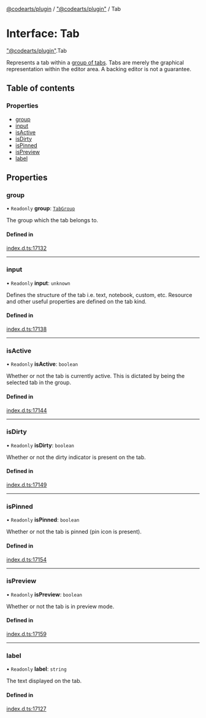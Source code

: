 [@codearts/plugin](../README.md) / ["@codearts/plugin"](../modules/_codearts_plugin_.md) / Tab

# Interface: Tab

["@codearts/plugin"](../modules/_codearts_plugin_.md).Tab

Represents a tab within a [group of tabs](codearts_plugin_.TabGroup.md).
Tabs are merely the graphical representation within the editor area.
A backing editor is not a guarantee.

## Table of contents

### Properties

- [group](codearts_plugin_.Tab.md#group)
- [input](codearts_plugin_.Tab.md#input)
- [isActive](codearts_plugin_.Tab.md#isactive)
- [isDirty](codearts_plugin_.Tab.md#isdirty)
- [isPinned](codearts_plugin_.Tab.md#ispinned)
- [isPreview](codearts_plugin_.Tab.md#ispreview)
- [label](codearts_plugin_.Tab.md#label)

## Properties

### group

• `Readonly` **group**: [`TabGroup`](codearts_plugin_.TabGroup.md)

The group which the tab belongs to.

#### Defined in

[index.d.ts:17132](https://github.com/shuyaqian/cloudide-plugin-api/blob/5b69219/index.d.ts#L17132)

___

### input

• `Readonly` **input**: `unknown`

Defines the structure of the tab i.e. text, notebook, custom, etc.
Resource and other useful properties are defined on the tab kind.

#### Defined in

[index.d.ts:17138](https://github.com/shuyaqian/cloudide-plugin-api/blob/5b69219/index.d.ts#L17138)

___

### isActive

• `Readonly` **isActive**: `boolean`

Whether or not the tab is currently active.
This is dictated by being the selected tab in the group.

#### Defined in

[index.d.ts:17144](https://github.com/shuyaqian/cloudide-plugin-api/blob/5b69219/index.d.ts#L17144)

___

### isDirty

• `Readonly` **isDirty**: `boolean`

Whether or not the dirty indicator is present on the tab.

#### Defined in

[index.d.ts:17149](https://github.com/shuyaqian/cloudide-plugin-api/blob/5b69219/index.d.ts#L17149)

___

### isPinned

• `Readonly` **isPinned**: `boolean`

Whether or not the tab is pinned (pin icon is present).

#### Defined in

[index.d.ts:17154](https://github.com/shuyaqian/cloudide-plugin-api/blob/5b69219/index.d.ts#L17154)

___

### isPreview

• `Readonly` **isPreview**: `boolean`

Whether or not the tab is in preview mode.

#### Defined in

[index.d.ts:17159](https://github.com/shuyaqian/cloudide-plugin-api/blob/5b69219/index.d.ts#L17159)

___

### label

• `Readonly` **label**: `string`

The text displayed on the tab.

#### Defined in

[index.d.ts:17127](https://github.com/shuyaqian/cloudide-plugin-api/blob/5b69219/index.d.ts#L17127)
